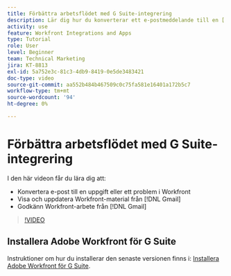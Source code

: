 ```yaml
---
title: Förbättra arbetsflödet med G Suite-integrering
description: Lär dig hur du konverterar ett e-postmeddelande till en [!DNL Workfront] aktivitet eller problem, visa och uppdatera [!DNL Workfront] arbeta från Gmail och godkänna [!DNL Workfront] från Gmail.
activity: use
feature: Workfront Integrations and Apps
type: Tutorial
role: User
level: Beginner
team: Technical Marketing
jira: KT-8813
exl-id: 5a752e3c-81c3-4db9-8419-0e5de3483421
doc-type: video
source-git-commit: aa552b484b467509c0c75fa581e16401a172b5c7
workflow-type: tm+mt
source-wordcount: '94'
ht-degree: 0%

---
```


# Förbättra arbetsflödet med G Suite-integrering

I den här videon får du lära dig att:

* Konvertera e-post till en uppgift eller ett problem i Workfront
* Visa och uppdatera Workfront-material från [!DNL Gmail]
* Godkänn Workfront-arbete från [!DNL Gmail]

>[!VIDEO](https://video.tv.adobe.com/v/335114/?quality=12&learn=on)

## Installera Adobe Workfront för G Suite

Instruktioner om hur du installerar den senaste versionen finns i: [Installera Adobe Workfront för G Suite](https://experienceleague.adobe.com/docs/workfront/using/adobe-workfront-integrations/workfront-for-g-suite/install-workfront-for-gsuite.html).
